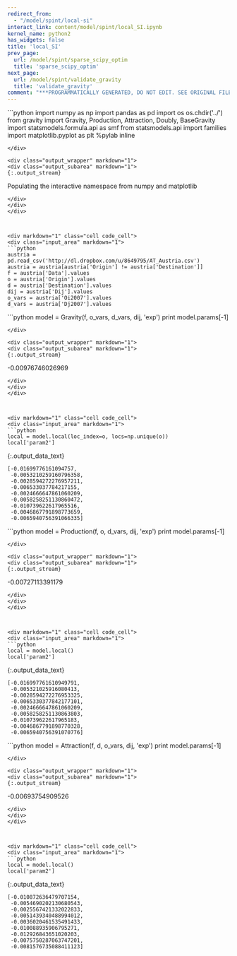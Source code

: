 ```yaml
---
redirect_from:
  - "/model/spint/local-si"
interact_link: content/model/spint/local_SI.ipynb
kernel_name: python2
has_widgets: false
title: 'local_SI'
prev_page:
  url: /model/spint/sparse_scipy_optim
  title: 'sparse_scipy_optim'
next_page:
  url: /model/spint/validate_gravity
  title: 'validate_gravity'
comment: "***PROGRAMMATICALLY GENERATED, DO NOT EDIT. SEE ORIGINAL FILES IN /content***"
---
```



<div markdown="1" class="cell code_cell">
<div class="input_area" markdown="1">
```python
import numpy as np
import pandas as pd
import os
os.chdir('../')
from gravity import Gravity, Production, Attraction, Doubly, BaseGravity
import statsmodels.formula.api as smf
from statsmodels.api import families
import matplotlib.pyplot as plt
%pylab inline

```
</div>

<div class="output_wrapper" markdown="1">
<div class="output_subarea" markdown="1">
{:.output_stream}
```
Populating the interactive namespace from numpy and matplotlib
```
</div>
</div>
</div>



<div markdown="1" class="cell code_cell">
<div class="input_area" markdown="1">
```python
austria = pd.read_csv('http://dl.dropbox.com/u/8649795/AT_Austria.csv')
austria = austria[austria['Origin'] != austria['Destination']]
f = austria['Data'].values
o = austria['Origin'].values
d = austria['Destination'].values
dij = austria['Dij'].values
o_vars = austria['Oi2007'].values
d_vars = austria['Dj2007'].values

```
</div>

</div>



<div markdown="1" class="cell code_cell">
<div class="input_area" markdown="1">
```python
model = Gravity(f, o_vars, d_vars, dij, 'exp')
print model.params[-1]

```
</div>

<div class="output_wrapper" markdown="1">
<div class="output_subarea" markdown="1">
{:.output_stream}
```
-0.00976746026969
```
</div>
</div>
</div>



<div markdown="1" class="cell code_cell">
<div class="input_area" markdown="1">
```python
local = model.local(loc_index=o, locs=np.unique(o))
local['param2']

```
</div>

<div class="output_wrapper" markdown="1">
<div class="output_subarea" markdown="1">


{:.output_data_text}
```
[-0.01699776161094757,
 -0.0053210259160796358,
 -0.0028594272276957211,
 -0.006533037784217155,
 -0.0024666647861060209,
 -0.0058258251130860472,
 -0.010739622617965516,
 -0.0046867791898773659,
 -0.0065940756391066335]
```


</div>
</div>
</div>



<div markdown="1" class="cell code_cell">
<div class="input_area" markdown="1">
```python
model = Production(f, o, d_vars, dij, 'exp')
print model.params[-1]

```
</div>

<div class="output_wrapper" markdown="1">
<div class="output_subarea" markdown="1">
{:.output_stream}
```
-0.00727113391179
```
</div>
</div>
</div>



<div markdown="1" class="cell code_cell">
<div class="input_area" markdown="1">
```python
local = model.local()
local['param2']

```
</div>

<div class="output_wrapper" markdown="1">
<div class="output_subarea" markdown="1">


{:.output_data_text}
```
[-0.016997761610949791,
 -0.005321025916080413,
 -0.0028594272276953325,
 -0.0065330377842177101,
 -0.0024666647861060209,
 -0.0058258251130863803,
 -0.010739622617965183,
 -0.0046867791898770328,
 -0.0065940756391070776]
```


</div>
</div>
</div>



<div markdown="1" class="cell code_cell">
<div class="input_area" markdown="1">
```python
model = Attraction(f, d, o_vars, dij, 'exp')
print model.params[-1]

```
</div>

<div class="output_wrapper" markdown="1">
<div class="output_subarea" markdown="1">
{:.output_stream}
```
-0.00693754909526
```
</div>
</div>
</div>



<div markdown="1" class="cell code_cell">
<div class="input_area" markdown="1">
```python
local = model.local()
local['param2']

```
</div>

<div class="output_wrapper" markdown="1">
<div class="output_subarea" markdown="1">


{:.output_data_text}
```
[-0.010872636479707154,
 -0.0054690202130680543,
 -0.0025567421332022833,
 -0.0051439340488994012,
 -0.0036020461535491433,
 -0.010088935906795271,
 -0.012926843651020203,
 -0.0075750287063747201,
 -0.0081576735088411123]
```


</div>
</div>
</div>

